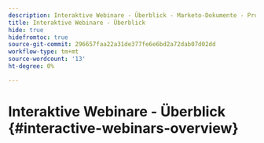 ```yaml
---
description: Interaktive Webinare - Überblick - Marketo-Dokumente - Produktdokumentation
title: Interaktive Webinare - Überblick
hide: true
hidefromtoc: true
source-git-commit: 296657faa22a31de377fe6e6bd2a72dab07d02dd
workflow-type: tm+mt
source-wordcount: '13'
ht-degree: 0%

---
```


# Interaktive Webinare - Überblick {#interactive-webinars-overview}
